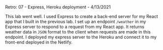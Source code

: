 Retro: 07 - Express, Heroku deployment - 4/13/2021    

This lab went well. I used Express to create a back-end server for my React app that I built in the previous lab. I set up an endpoint `/weather` in my Express server to respond to a request from my React app. It returns weather data in `JSON` format to the client when requests are made in this endpoint. I deployed my express server to the Heroku and connect it to my front-end deployed in the Netlify.    